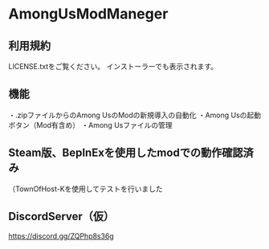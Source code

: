 # AmongUsModManeger

## 利用規約
LICENSE.txtをご覧ください。
インストーラーでも表示されます。

## 機能
・.zipファイルからのAmong UsのModの新規導入の自動化
・Among Usの起動ボタン（Mod有含め）
・Among Usファイルの管理

## Steam版、BepInExを使用したmodでの動作確認済み
（TownOfHost-Kを使用してテストを行いました


## DiscordServer（仮）
https://discord.gg/ZQPhp8s36g
